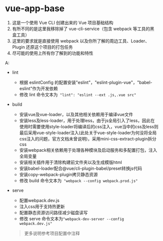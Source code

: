 # vue-app-base

1. 这是一个使用 Vue CLI 创建出来的 Vue 项目基础结构
2. 有所不同的是这里我移除掉了 vue-cli-service（包含 webpack 等工具的黑盒工具）
3. 这里的要求就是直接使用 webpack 以及你所了解的周边工具、Loader、Plugin 还原这个项目的打包任务
4. 尽可能的使用上所有你了解到的功能和特性

A:

- lint

  - 根据 eslintConfig 的配置安装"eslint"，"eslint-plugin-vue"，"babel-eslint"作为开发依赖
  - 修改 lint 命令文本为` "lint": "eslint --ext .js,.vue src"`

- build
  
  - 安装vue及vue-loader，以及其他相关依赖用于编译vue文件
  - 安装less及less-loader，用于处理less，由于js全局引入了less，因此在使用时需要使用style-loader将编译后的css注入，vue当中的css及less则最后采用vue-style-loader注入(此处关于vue-style-loader为何没将全局css注入的问题，官方文档未曾说明)，采用mini-css-extract-plugin拆分css
  - 安装webpack相关依赖用于处理各种模块及启动服务和多配置打包，注入全局变量
  - 安装相关插件用于清除构建前文件夹以及生成模版html
  - 安装babel-loader配合@vue/cli-plugin-babel/preset转换js代码
  - 安装copy-webpack-plugin拷贝静态资源
  - 修改 build 命令文本为` "webpack --config webpack.prod.js"`

- serve

  - 配置webpack.dev.js
  - 注入css用于支持热更新
  - 配置静态资源访问路径减少磁盘读写
  - 修改 serve 命令文本为`"webpack-dev-server --config webpack.dev.js"`

  > 更多说明参考项目配置中注释